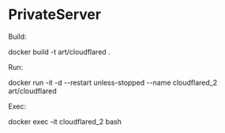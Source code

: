 # PrivateServer



Build:

docker build -t art/cloudflared .


Run:

docker run -it -d --restart unless-stopped --name cloudflared_2 art/cloudflared


Exec:

docker exec -it cloudflared_2 bash